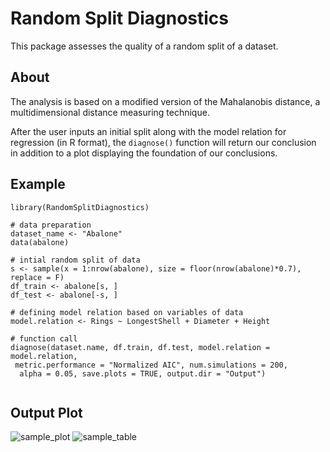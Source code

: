 # Random Split Diagnostics

This package assesses the quality of a random split of a dataset. 

## About

The analysis is based on a modified version of the Mahalanobis distance, a multidimensional distance measuring technique. 

After the user inputs an initial split along with the model relation for regression (in R format), the `diagnose()` function will return our conclusion in addition to a plot displaying the foundation of our conclusions.

## Example
```
library(RandomSplitDiagnostics)

# data preparation
dataset_name <- "Abalone"
data(abalone)

# intial random split of data
s <- sample(x = 1:nrow(abalone), size = floor(nrow(abalone)*0.7), replace = F)
df_train <- abalone[s, ]
df_test <- abalone[-s, ]

# defining model relation based on variables of data
model.relation <- Rings ~ LongestShell + Diameter + Height

# function call
diagnose(dataset.name, df.train, df.test, model.relation = model.relation,
 metric.performance = "Normalized AIC", num.simulations = 200,
  alpha = 0.05, save.plots = TRUE, output.dir = "Output")
  
```

## Output Plot

![sample_plot](https://user-images.githubusercontent.com/50804314/165908345-c02c9ca0-cc4b-472e-83c6-725157ad2bc0.png)
![sample_table](https://user-images.githubusercontent.com/50804314/165907822-dfb0c6e9-d8d6-4f9a-a0f7-a13aace1d4ac.png)
